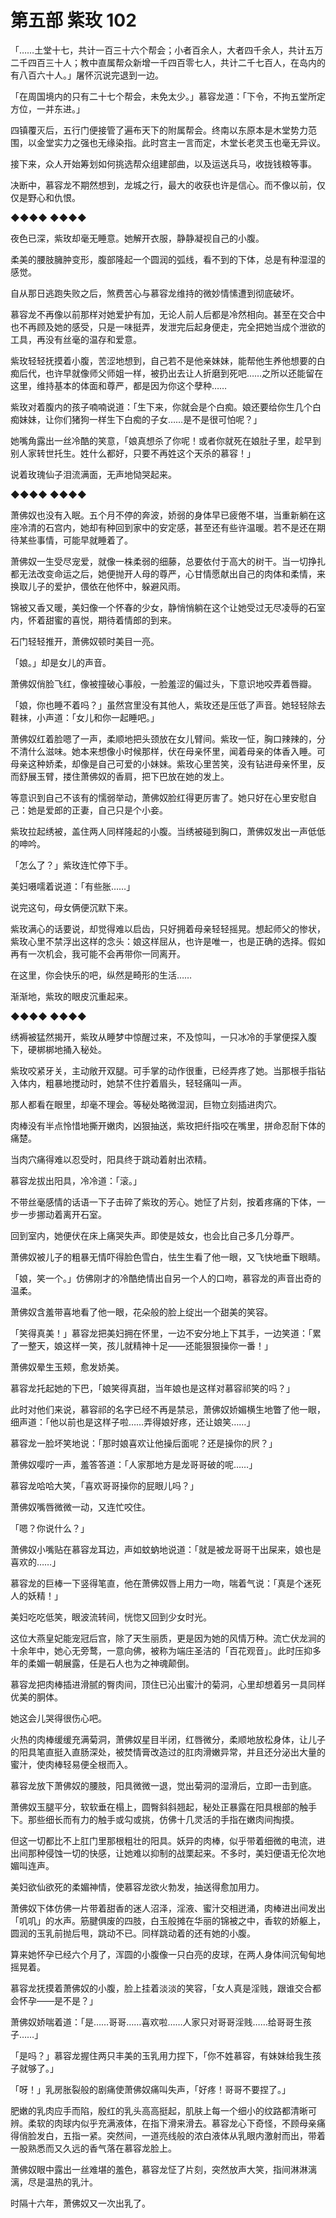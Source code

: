 # 第五部 紫玫 102

「……土堂十七，共计一百三十六个帮会；小者百余人，大者四千余人，共计五万二千四百三十人；教中直属帮众新增一千四百零七人，共计二千七百人，在岛内的有八百六十人。」屠怀沉说完退到一边。

「在周国境内的只有二十七个帮会，未免太少。」慕容龙道：「下令，不拘五堂所定方位，一并东进。」

四镇覆灭后，五行门便接管了遍布天下的附属帮会。终南以东原本是木堂势力范围，以金堂实力之强也无缘染指。此时宫主一言而定，木堂长老灵玉也毫无异议。

接下来，众人开始筹划如何挑选帮众组建部曲，以及运送兵马，收拢钱粮等事。

决断中，慕容龙不期然想到，龙城之行，最大的收获也许是信心。而不像以前，仅仅是野心和仇恨。

◆◆◆◆ ◆◆◆◆

夜色已深，紫玫却毫无睡意。她解开衣服，静静凝视自己的小腹。

柔美的腰肢臃肿变形，腹部隆起一个圆润的弧线，看不到的下体，总是有种湿湿的感觉。

自从那日逃跑失败之后，煞费苦心与慕容龙维持的微妙情愫遭到彻底破坏。

慕容龙不再像以前那样对她爱护有加，无论人前人后都是冷然相向。甚至在交合中也不再顾及她的感受，只是一味挺弄，发泄完后起身便走，完全把她当成个泄欲的工具，再没有丝毫的温存和爱意。

紫玫轻轻抚摸着小腹，苦涩地想到，自己若不是他亲妹妹，能帮他生养他想要的白痴后代，也许早就像师父师姐一样，被扔出去让人折磨到死吧……之所以还能留在这里，维持基本的体面和尊严，都是因为你这个孽种……

紫玫对着腹内的孩子喃喃说道：「生下来，你就会是个白痴。娘还要给你生几个白痴妹妹，让你们猪狗一样生下白痴的子女……是不是很可怕呢？」

她嘴角露出一丝冷酷的笑意，「娘真想杀了你呢！或者你就死在娘肚子里，趁早到别人家转世托生。姓什么都好，只要不再姓这个天杀的慕容！」

说着玫瑰仙子泪流满面，无声地恸哭起来。

◆◆◆◆ ◆◆◆◆

萧佛奴也没有入眠。五个月不停的奔波，娇弱的身体早已疲倦不堪，当重新躺在这座冷清的石宫内，她却有种回到家中的安定感，甚至还有些许温暖。若不是还在期待某些事情，可能早就睡着了。

萧佛奴一生受尽宠爱，就像一株柔弱的细藤，总要依付于高大的树干。当一切挣扎都无法改变命运之后，她便抛开人母的尊严，心甘情愿献出自己的肉体和柔情，来换取儿子的爱护，偎依在他怀中，躲避风雨。

锦被又香又暖，美妇像一个怀春的少女，静悄悄躺在这个让她受过无尽凌辱的石室内，怀着甜蜜的喜悦，期待着情郎的到来。

石门轻轻推开，萧佛奴顿时美目一亮。

「娘。」却是女儿的声音。

萧佛奴俏脸飞红，像被撞破心事般，一脸羞涩的偏过头，下意识地咬弄着唇瓣。

「娘，你也睡不着吗？」虽然宫里没有其他人，紫玫还是压低了声音。她轻轻除去鞋袜，小声道：「女儿和你一起睡吧。」

萧佛奴红着脸嗯了一声，柔顺地把头颈放在女儿臂间。紫玫一怔，胸口辣辣的，分不清什么滋味。她本来想像小时候那样，伏在母亲怀里，闻着母亲的体香入睡。可母亲这种娇柔，却像是自己可爱的小妹妹。紫玫心里苦笑，没有钻进母亲怀里，反而舒展玉臂，搂住萧佛奴的香肩，把下巴放在她的发上。

等意识到自己不该有的懦弱举动，萧佛奴脸红得更厉害了。她只好在心里安慰自己：她是爱郎的正妻，自己只是个小妾。

紫玫拉起绣被，盖住两人同样隆起的小腹。当绣被碰到胸口，萧佛奴发出一声低低的呻吟。

「怎么了？」紫玫连忙停下手。

美妇嗫嚅着说道：「有些胀……」

说完这句，母女俩便沉默下来。

紫玫满心的话要说，却觉得难以启齿，只好拥着母亲轻轻摇晃。想起师父的惨状，紫玫心里不禁浮出这样的念头：娘这样屈从，也许是唯一，也是正确的选择。假如再有一次机会，我可能不会再带你一同离开。

在这里，你会快乐的吧，纵然是畸形的生活……

渐渐地，紫玫的眼皮沉重起来。

◆◆◆◆ ◆◆◆◆

绣褥被猛然揭开，紫玫从睡梦中惊醒过来，不及惊叫，一只冰冷的手掌便探入腹下，硬梆梆地捅入秘处。

紫玫咬紧牙关，主动敞开双腿。可手掌的动作很重，已经弄疼了她。当那根手指钻入体内，粗暴地搅动时，她禁不住拧着眉头，轻轻痛叫一声。

那人都看在眼里，却毫不理会。等秘处略微湿润，巨物立刻插进肉穴。

肉棒没有半点怜惜地撕开嫩肉，凶狠抽送，紫玫把纤指咬在嘴里，拼命忍耐下体的痛楚。

当肉穴痛得难以忍受时，阳具终于跳动着射出浓精。

慕容龙拔出阳具，冷冷道：「滚。」

不带丝毫感情的话语一下子击碎了紫玫的芳心。她怔了片刻，按着疼痛的下体，一步一步挪动着离开石室。

回到室内，她便伏在床上痛哭失声。即使是妓女，也会比自己多几分尊严。

萧佛奴被儿子的粗暴无情吓得脸色雪白，怯生生看了他一眼，又飞快地垂下眼睛。

「娘，笑一个。」仿佛刚才的冷酷绝情出自另一个人的口吻，慕容龙的声音出奇的温柔。

萧佛奴含羞带喜地看了他一眼，花朵般的脸上绽出一个甜美的笑容。

「笑得真美！」慕容龙把美妇拥在怀里，一边不安分地上下其手，一边笑道：「累了一整天，娘这样一笑，孩儿就精神十足——还能狠狠操你一番！」

萧佛奴晕生玉颊，愈发娇美。

慕容龙托起她的下巴，「娘笑得真甜，当年娘也是这样对慕容祁笑的吗？」

此时对他们来说，慕容祁的名字已经不再是禁忌，萧佛奴娇媚横生地瞥了他一眼，细声道：「他以前也是这样子啦……弄得娘好疼，还让娘笑……」

慕容龙一脸坏笑地说：「那时娘喜欢让他操后面呢？还是操你的屄？」

萧佛奴嘤咛一声，羞答答道：「人家那地方是龙哥哥破的呢……」

慕容龙哈哈大笑，「喜欢哥哥操你的屁眼儿吗？」

萧佛奴嘴唇微微一动，又连忙咬住。

「嗯？你说什么？」

萧佛奴小嘴贴在慕容龙耳边，声如蚊蚋地说道：「就是被龙哥哥干出屎来，娘也是喜欢的……」

慕容龙的巨棒一下竖得笔直，他在萧佛奴唇上用力一吻，喘着气说：「真是个迷死人的妖精！」

美妇吃吃低笑，眼波流转间，恍惚又回到少女时光。

这位大燕皇妃能宠冠后宫，除了天生丽质，更是因为她的风情万种。流亡伏龙涧的十余年中，她心无旁鹜，一意向佛，被称为端庄圣洁的「百花观音」。此时压抑多年的柔媚一朝展露，任是石人也为之神魂颠倒。

慕容龙把肉棒插进滑腻的臀肉间，顶住已沁出蜜汁的菊洞，心里却想着另一具同样优美的胴体。

她这会儿哭得很伤心吧。

火热的肉棒缓缓充满菊洞，萧佛奴星目半闭，红唇微分，柔顺地放松身体，让儿子的阳具笔直挺入直肠深处，被焚情膏改造过的肛肉滑嫩异常，并且还分泌出大量的蜜汁，使肉棒轻易便全根而入。

慕容龙放下萧佛奴的腰肢，阳具微微一退，觉出菊洞的湿滑后，立即一击到底。

萧佛奴玉腿平分，软软垂在榻上，圆臀斜斜翘起，秘处正暴露在阳具根部的触手下。那些细长而有力的触手或勾或挑，仿佛十几灵活的手指在嫩肉间掏摸。

但这一切都比不上肛门里那根粗壮的阳具。妖异的肉棒，似乎带着细微的电流，进出间那种侵蚀一切的快感，让她难以抑制的战栗起来。不多时，美妇便语无伦次地媚叫连声。

美妇欲仙欲死的柔媚神情，使慕容龙欲火勃发，抽送得愈加用力。

萧佛奴下体仿佛一片带着甜香的迷人沼泽，淫液、蜜汁交相迸涌，肉棒进出间发出「叽叽」的水声。筋腱俱废的四肢，白玉般摊在华丽的锦被之中，香软的娇躯上，圆润的玉乳前抛后甩，跳动不已。同样跳动着的还有她的小腹。

算来她怀孕已经六个月了，浑圆的小腹像一只白亮的皮球，在两人身体间沉甸甸地摇晃着。

慕容龙抚摸着萧佛奴的小腹，脸上挂着淡淡的笑容，「女人真是淫贱，跟谁交合都会怀孕——是不是？」

萧佛奴娇喘着道：「是……哥哥……喜欢啦……人家只对哥哥淫贱……给哥哥生孩子……」

「是吗？」慕容龙握住两只丰美的玉乳用力捏下，「你不姓慕容，有妹妹给我生孩子就够了。」

「呀！」乳房胀裂般的剧痛使萧佛奴痛叫失声，「好疼！哥哥不要捏了。」

肥嫩的乳肉应手而陷，殷红的乳头高高挺起，肌肤上每一个细小的纹路都清晰可辨。柔软的肉球内似乎充满液体，在指下滑来滑去。慕容龙心下奇怪，不顾母亲痛得俏脸发白，五指一紧。突然间，一道亮线般的浓白液体从乳眼内激射而出，带着一股熟悉而又久远的香气落在慕容龙脸上。

萧佛奴眼中露出一丝难堪的羞色，慕容龙怔了片刻，突然放声大笑，指间淋淋漓漓，尽是温热的乳汁。

时隔十六年，萧佛奴又一次出乳了。

